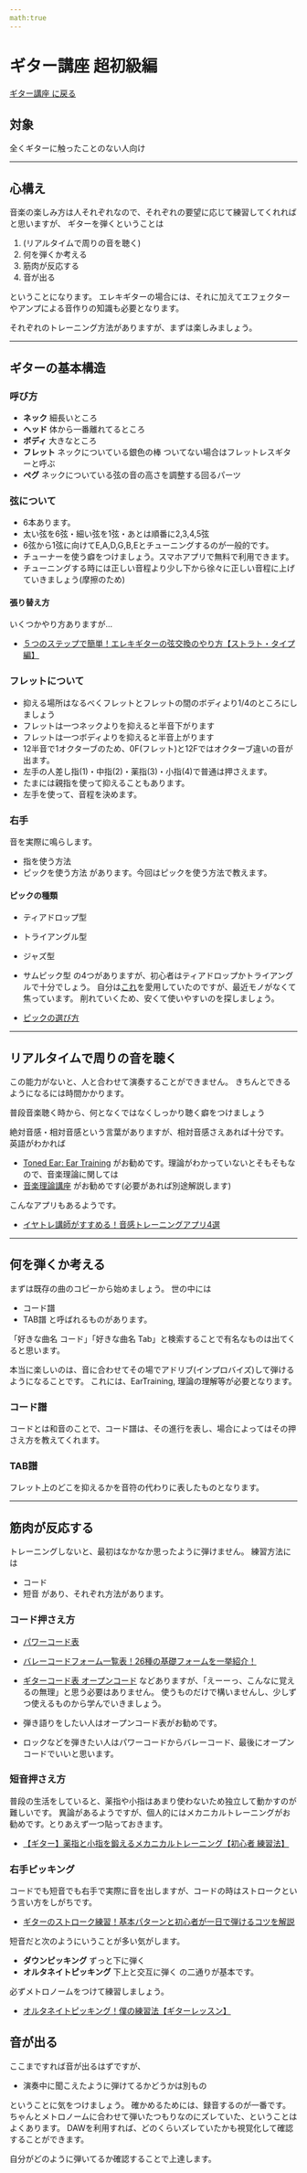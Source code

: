 ```yaml
---
math:true
---
```


# ギター講座 超初級編

[ギター講座 に戻る](./index.md)

## 対象
全くギターに触ったことのない人向け

---

## 心構え
音楽の楽しみ方は人それぞれなので、それぞれの要望に応じて練習してくれればと思いますが、
ギターを弾くということは

1. (リアルタイムで周りの音を聴く)
2. 何を弾くか考える
3. 筋肉が反応する
4. 音が出る

ということになります。
エレキギターの場合には、それに加えてエフェクターやアンプによる音作りの知識も必要となります。

それぞれのトレーニング方法がありますが、まずは楽しみましょう。

---
## ギターの基本構造
### 呼び方
- **ネック** 細長いところ
- **ヘッド** 体から一番離れてるところ
- **ボディ** 大きなところ
- **フレット** ネックについている銀色の棒 ついてない場合はフレットレスギターと呼ぶ
- **ペグ** ネックについている弦の音の高さを調整する回るパーツ

### 弦について
- 6本あります。
- 太い弦を6弦・細い弦を1弦・あとは順番に2,3,4,5弦
- 6弦から1弦に向けてE,A,D,G,B,Eとチューニングするのが一般的です。
- チューナーを使う癖をつけましょう。スマホアプリで無料で利用できます。
- チューニングする時には正しい音程より少し下から徐々に正しい音程に上げていきましょう(摩擦のため)

#### 張り替え方
いくつかやり方ありますが...
- [５つのステップで簡単！エレキギターの弦交換のやり方【ストラト・タイプ編】](https://www.youtube.com/watch?v=rRX46WM7Es8)

### フレットについて
- 抑える場所はなるべくフレットとフレットの間のボディより1/4のところにしましょう
- フレットは一つネックよりを抑えると半音下がります
- フレットは一つボディよりを抑えると半音上がります
- 12半音で1オクターブのため、0F(フレット)と12Fではオクターブ違いの音が出ます。
- 左手の人差し指(1)・中指(2)・薬指(3)・小指(4)で普通は押さえます。
- たまには親指を使って抑えることもあります。
- 左手を使って、音程を決めます。

### 右手
音を実際に鳴らします。
- 指を使う方法
- ピックを使う方法
があります。今回はピックを使う方法で教えます。

#### ピックの種類
- ティアドロップ型
- トライアングル型
- ジャズ型
- サムピック型
の4つがありますが、初心者はティアドロップかトライアングルで十分でしょう。
自分は[これ](https://www.soundhouse.co.jp/products/detail/item/321400/)を愛用していたのですが、最近モノがなくて焦っています。
削れていくため、安くて使いやすいのを探しましょう。

- [ピックの選び方](https://www.soundhouse.co.jp/howto/guitar/pick/index.php)

---
## リアルタイムで周りの音を聴く
この能力がないと、人と合わせて演奏することができません。
きちんとできるようになるには時間かかります。

普段音楽聴く時から、何となくではなくしっかり聴く癖をつけましょう

絶対音感・相対音感という言葉がありますが、相対音感さえあれば十分です。
英語がわかれば
- [Toned Ear: Ear Training](https://tonedear.com/)
がお勧めです。理論がわかっていないとそもそもなので、音楽理論に関しては
- [音楽理論講座](http://blog.livedoor.jp/u_hagino/%E9%9F%B3%E6%A5%BD%E7%90%86%E8%AB%96%E8%AC%9B%E5%BA%A7%E3%80%80ver1.3.pdf)
がお勧めです(必要があれば別途解説します)

こんなアプリもあるようです。
- [イヤトレ講師がすすめる！音感トレーニングアプリ4選](https://tsugukiogasawara.com/ear_training_app/)

---
## 何を弾くか考える
まずは既存の曲のコピーから始めましょう。
世の中には
- コード譜
- TAB譜
と呼ばれるものがあります。

「好きな曲名 コード」「好きな曲名 Tab」と検索することで有名なものは出てくると思います。

本当に楽しいのは、音に合わせてその場でアドリブ(インプロバイズ)して弾けるようになることです。
これには、EarTraining, 理論の理解等が必要となります。

### コード譜
コードとは和音のことで、コード譜は、その進行を表し、場合によってはその押さえ方を教えてくれます。

### TAB譜
フレット上のどこを抑えるかを音符の代わりに表したものとなります。

---
## 筋肉が反応する
トレーニングしないと、最初はなかなか思ったように弾けません。
練習方法には
- コード
- 短音
があり、それぞれ方法があります。

### コード押さえ方
- [パワーコード表](https://muuu.jp/power-chords/)
- [バレーコードフォーム一覧表！26種の基礎フォームを一挙紹介！](https://anglers-sound.com/valley-code-master)
- [ギターコード表 オープンコード](https://muuu.jp/chords/)
などありますが、「えーーっ、こんなに覚えるの無理」と思う必要はありません。
使うものだけで構いませんし、少しずつ使えるものから学んでいきましょう。

- 弾き語りをしたい人はオープンコード表がお勧めです。
- ロックなどを弾きたい人はパワーコードからバレーコード、最後にオープンコードでいいと思います。

### 短音押さえ方
普段の生活をしていると、薬指や小指はあまり使わないため独立して動かすのが難しいです。
異論があるようですが、個人的にはメカニカルトレーニングがお勧めです。とりあえず一つ貼っておきます。
- [【ギター】薬指と小指を鍛えるメカニカルトレーニング【初心者 練習法】](https://www.youtube.com/watch?v=pAw6dunR1rc)

### 右手ピッキング
コードでも短音でも右手で実際に音を出しますが、コードの時はストロークという言い方をしがちです。
- [ギターのストローク練習！基本パターンと初心者が一日で弾けるコツを解説](https://muzyx.jp/online/guitar-stroke/)

短音だと次のようにいうことが多い気がします。
- **ダウンピッキング** ずっと下に弾く
- **オルタネイトピッキング** 下上と交互に弾く
の二通りが基本です。

必ずメトロノームをつけて練習しましょう。

- [オルタネイトピッキング！僕の練習法【ギターレッスン】](https://www.youtube.com/watch?v=QiOHb2G1O1w)

## 音が出る
ここまですれば音が出るはずですが、
- 演奏中に聞こえたように弾けてるかどうかは別もの

ということに気をつけましょう。
確かめるためには、録音するのが一番です。
ちゃんとメトロノームに合わせて弾いたつもりなのにズレていた、ということはよくあります。
DAWを利用すれば、どのくらいズレていたかも視覚化して確認することができます。

自分がどのように弾いてるか確認することで上達します。

```abc

```